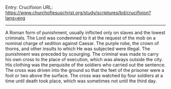 Entry: Crucifixion
URL: https://www.churchofjesuschrist.org/study/scriptures/bd/crucifixion?lang=eng

---

A Roman form of punishment, usually inflicted only on slaves and the lowest criminals. The Lord was condemned to it at the request of the mob on a nominal charge of sedition against Caesar. The purple robe, the crown of thorns, and other insults to which He was subjected were illegal. The punishment was preceded by scourging. The criminal was made to carry his own cross to the place of execution, which was always outside the city. His clothing was the perquisite of the soldiers who carried out the sentence. The cross was driven into the ground so that the feet of the prisoner were a foot or two above the surface. The cross was watched by four soldiers at a time until death took place, which was sometimes not until the third day.
